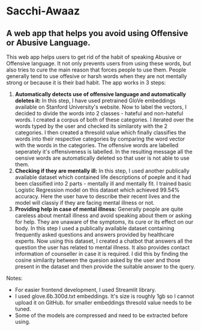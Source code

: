 # Sacchi-Awaaz
## A web app that helps you avoid using Offensive or Abusive Language.

This web app helps users to get rid of the habit of speaking Abusive or Offensive language. It not only prevents users from using these words, but also tries to cure the main reason that forces people to use them. People generally tend to use offesive or harsh words when they are not mentally strong or because it is their bad habit. The app works in 3 steps:
1. **Automatically detects use of offensive language and automatically deletes it:** In this step, I have used pretrained GloVe embeddings available on Stanford University's website. Now to label the vectors, I decided to divide the words into 2 classes - hateful and non-hateful words. I created a corpus of both of these categories. I iterated over the words typed by the user and checked its similaroty with the 2 categories. I then created a thresold value which finally classifies the words into their respective categories by comparing the word vector with the words in the categories. The offensive words are labelled seperately it's offensiveness is labelled. In the resulting message all the oensive words are automatically deleted so that user is not able to use them.
2. **Checking if they are mentally ill:** In this step, I used another publically available dataset which contained life descriptions of poeple and it had been classified into 2 parts - mentally ill and mentally fit. I trained basic Logistic Regression model on this dataset which achieved 99.54% accuracy. Here the user have to describe their recent lives and the model will classiy if they are facing mental illness or not.
3. **Providing help in case of mental illness:** Generally people are quite careless about mentall illness and avoid speaking about them or asking for help. They are unaware of the symptoms, its cure or its effect on our body. In this step I used a publically available dataset containing frequently asked questions and answers provided by healthcare experts. Now using this dataset, I created a chatbot that answers all the question the user has related to mental illness. It also provides contact information of counseller in case it is required. I did this by finding the cosine similarity between the quesion asked by the user and those present in the dataset and then provide the suitable answer to the query. 

Notes:
- For easier frontend development, I used Streamlit library.
- I used glove.6b.300d.txt embeddings. It's size is roughly 1gb so I cannot upload it on GitHub. for smaller embeddings thresold value needs to be tuned.
- Some of the models are compressed and need to be extracted before using.
